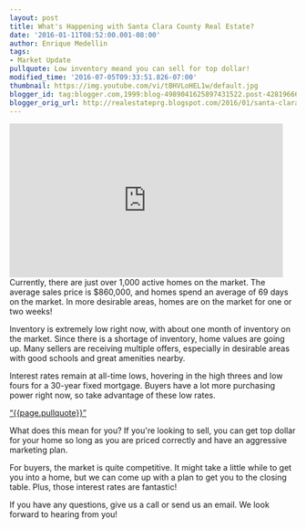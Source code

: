 ```yaml
---
layout: post
title: What's Happening with Santa Clara County Real Estate?
date: '2016-01-11T08:52:00.001-08:00'
author: Enrique Medellin
tags:
- Market Update
pullquote: Low inventory meand you can sell for top dollar!
modified_time: '2016-07-05T09:33:51.826-07:00'
thumbnail: https://img.youtube.com/vi/tBHVLoHEL1w/default.jpg
blogger_id: tag:blogger.com,1999:blog-4989041625897431522.post-4281966620642208242
blogger_orig_url: http://realestateprg.blogspot.com/2016/01/santa-clara-real-estate-market-update.html
---
```


<iframe 
allowfullscreen="" frameborder="0" height="270" 
src="https://www.youtube.com/embed/tBHVLoHEL1w" width="480"></iframe> 
Currently, there are just over 1,000 active homes on the market. The average sales price is $860,000, and homes spend an average of 69 days on the market. In more desirable areas, homes are on the market for one or two weeks! 

Inventory is extremely low right now, with about one month of inventory on the market. Since there is a shortage of inventory, home values are going up. Many sellers are receiving multiple offers, especially in desirable areas with 
good schools and great amenities nearby. 

Interest rates remain at all-time lows, hovering in the high threes and low fours for a 30-year fixed mortgage. Buyers have a lot more purchasing power right now, so take advantage of these low rates. 

<a href="https://twitter.com/home/?status={{page.pullquote}}%20{{site.url}}{{page.url}}%20via%40{{site.data.settings.socials.twitter | remove: 'https://twitter.com/'}}" target='_blank' class="pullquote">&#8220;{{page.pullquote}}&#8221;</a>

What does this mean for you? If you're looking to sell, you can get top dollar for your home so long as you are priced correctly and have an aggressive marketing plan. 

For buyers, the market is quite competitive. It might take a little while to get you into a home, but we can come up with a plan to get you to the closing table. Plus, those interest rates are fantastic! 

If you have any questions, give us a call or send us an email. We look forward to hearing from you! 